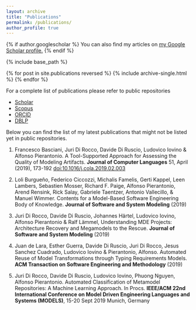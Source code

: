 ```yaml
---
layout: archive
title: "Publications"
permalink: /publications/
author_profile: true
---
```


{% if author.googlescholar %}
  You can also find my articles on <u><a href="{{author.googlescholar}}">my Google Scholar profile</a>.</u>
{% endif %}

{% include base_path %}

{% for post in site.publications reversed %}
  {% include archive-single.html %}
{% endfor %}


For a complete list of publications please refer to public repositories

* [Scholar](https://scholar.google.it/citations?user=JVTAEMMAAAAJ&hl=en)
* [Scopus](https://www.scopus.com/authid/detail.uri?authorId=15064742800)
* [ORCID](http://orcid.org/0000-0002-5231-3952)
* [DBLP](https://dblp.org/pers/hd/p/Pierantonio:Alfonso)

Below you can find the list of my latest publications that might not be listed yet in public repositories.

1. Francesco Basciani, Juri Di Rocco, Davide Di Ruscio, Ludovico Iovino & Alfonso Pierantonio. A Tool-Supported Approach for Assessing the Quality of Modeling Artifacts. **Journal of Computer Languages** 51, April (2019), 173-192 [doi:10.1016/j.cola.2019.02.003](https://doi.org/10.1016/j.cola.2019.02.003)

1. Loli Burgueño, Federico Ciccozzi, Michalis Famelis, Gerti Kappel, Leen Lambers, Sebastien Mosser, Richard F. Paige, Alfonso Pierantonio, Arend Rensink, Rick Salay, Gabriele Taentzer, Antonio Vallecillo, & Manuel Wimmer. Contents for a Model-Based Software Engineering Body of Knowledge. **Journal of Software and System Modeling** (2019) 

1. Juri Di Rocco, Davide Di Ruscio, Johannes Härtel, Ludovico Iovino, Alfonso Pierantonio & Ralf Lämmel, Understanding MDE Projects: Architecture Recovery and Megamodels to the Rescue. **Journal of Software and System Modeling** (2019) 

1. Juan de Lara, Esther Guerra, Davide Di Ruscio, Juri Di Rocco, Jesus Sanchez Cuadrado, Ludovico Iovino & Pierantonio, Alfonso. Automated Reuse of Model Transformations through Typing Requirements Models. **ACM Transaction on Software Engineering and Methodology** (2019)

1. Juri Di Rocco, Davide Di Ruscio, Ludovico Iovino, Phuong Nguyen, Alfonso Pierantonio. Automated Classification of Metamodel Repositories: A Machine Learning Approach. In Procs. **IEEE/ACM 22nd International Conference on Model Driven Engineering Languages and Systems (MODELS)**, 15-20 Sept 2019 Munich, Germany









